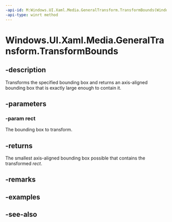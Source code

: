 ```yaml
---
-api-id: M:Windows.UI.Xaml.Media.GeneralTransform.TransformBounds(Windows.Foundation.Rect)
-api-type: winrt method
---
```


<!-- Method syntax
public Windows.Foundation.Rect TransformBounds(Windows.Foundation.Rect rect)
-->

# Windows.UI.Xaml.Media.GeneralTransform.TransformBounds

## -description
Transforms the specified bounding box and returns an axis-aligned bounding box that is exactly large enough to contain it.



## -parameters
### -param rect
The bounding box to transform.

## -returns
The smallest axis-aligned bounding box possible that contains the transformed *rect*.

## -remarks

## -examples

## -see-also
